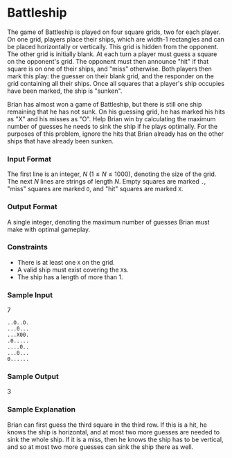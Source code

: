 # Battleship

The game of Battleship is played on four square grids, two for each player. On one grid, players place their ships, which are 
width-1 rectangles and can be placed horizontally or vertically. This grid is hidden from the opponent. The other grid is initially blank. At each 
turn a player must guess a square on the opponent's grid. The opponent must then announce "hit" if that square is on one of their ships, and "miss" otherwise. 
Both players then mark this play: the guesser on their blank grid, and the responder on the grid containing all their ships. Once all squares that a player's ship 
occupies have been marked, the ship is "sunken".

Brian has almost won a game of Battleship, but there is still one ship remaining that he has not sunk. On his guessing grid, he has marked
his hits as "X" and his misses as "O". Help Brian win by calculating the maximum number of guesses he needs to sink the ship if he plays optimally.
For the purposes of this problem, ignore the hits that Brian already has on the other ships that have already been sunken.

### Input Format
The first line is an integer, $N$ ($1 \le N \le 1000$), denoting the size of the grid.
The next $N$ lines are strings of length $N$. Empty squares are marked `.`, "miss" squares are marked `O`, and "hit" squares are marked `X`.

### Output Format
A single integer, denoting the maximum number of guesses Brian must make with optimal gameplay.

### Constraints
- There is at least one `X` on the grid.
- A valid ship must exist covering the `X`s. 
- The ship has a length of more than 1.

### Sample Input
7
```
..O..O.
...0...
...X00.
.0.....
....0..
...0...
0......
```
### Sample Output
3

### Sample Explanation
Brian can first guess the third square in the third row. If this is a hit, he knows the ship is horizontal, and at most two more guesses are needed to sink the whole ship. 
If it is a miss, then he knows the ship has to be vertical, and so at most two more guesses can sink the ship there as well.
